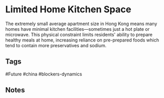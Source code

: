 # Limited Home Kitchen Space

The extremely small average apartment size in Hong Kong means many homes have minimal kitchen facilities—sometimes just a hot plate or microwave. This physical constraint limits residents' ability to prepare healthy meals at home, increasing reliance on pre-prepared foods which tend to contain more preservatives and sodium.

## Tags
#Future #china #blockers-dynamics

## Notes
<!-- Add your notes here -->
